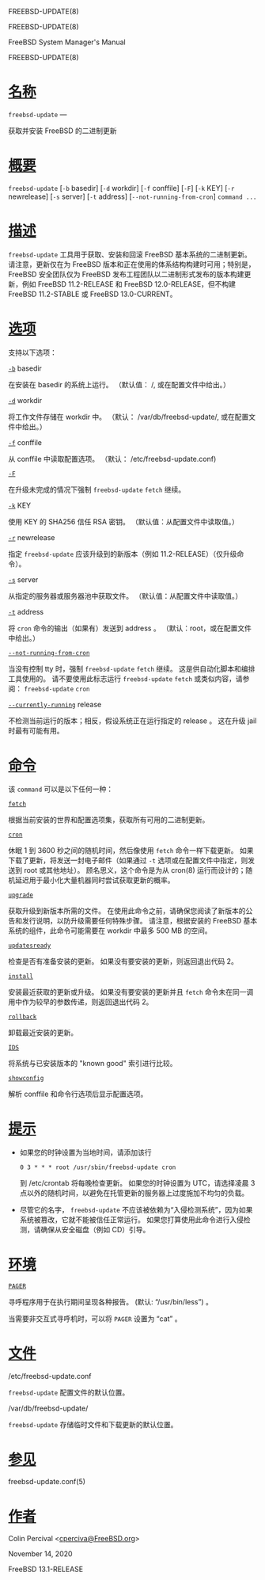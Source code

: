   FREEBSD-UPDATE(8)  

FREEBSD-UPDATE(8)

FreeBSD System Manager's Manual

FREEBSD-UPDATE(8)

[名称](#__u540D___u79F0_)
=======================

`freebsd-update` —

获取并安装 FreeBSD 的二进制更新

[概要](#__u6982___u8981_)
=======================

`freebsd-update` \[`-b` basedir\] \[`-d` workdir\] \[`-f` conffile\] \[`-F`\] \[`-k` KEY\] \[`-r` newrelease\] \[`-s` server\] \[`-t` address\] \[`--not-running-from-cron`\] `command ...`

[描述](#__u63CF___u8FF0_)
=======================

`freebsd-update` 工具用于获取、安装和回滚 FreeBSD 基本系统的二进制更新。 请注意，更新仅在为 FreeBSD 版本和正在使用的体系结构构建时可用；特别是， FreeBSD 安全团队仅为 FreeBSD 发布工程团队以二进制形式发布的版本构建更新，例如 FreeBSD 11.2-RELEASE 和 FreeBSD 12.0-RELEASE，但不构建 FreeBSD 11.2-STABLE 或 FreeBSD 13.0-CURRENT。

[选项](#__u9009___u9879_)
=======================

支持以下选项：

[`-b`](#b) basedir

在安装在 basedir 的系统上运行。 （默认值： /, 或在配置文件中给出。）

[`-d`](#d) workdir

将工作文件存储在 workdir 中。 （默认： /var/db/freebsd-update/, 或在配置文件中给出。）

[`-f`](#f) conffile

从 conffile 中读取配置选项。 （默认： /etc/freebsd-update.conf)

[`-F`](#F)

在升级未完成的情况下强制 `freebsd-update` `fetch` 继续。

[`-k`](#k) KEY

使用 KEY 的 SHA256 信任 RSA 密钥。 （默认值：从配置文件中读取值。）

[`-r`](#r) newrelease

指定 `freebsd-update` 应该升级到的新版本（例如 11.2-RELEASE）（仅升级命令）。

[`-s`](#s) server

从指定的服务器或服务器池中获取文件。 （默认值：从配置文件中读取值。）

[`-t`](#t) address

将 `cron` 命令的输出（如果有）发送到 address 。 （默认：root，或在配置文件中给出。）

[`--not-running-from-cron`](#-not-running-from-cron)

当没有控制 tty 时，强制 `freebsd-update` `fetch` 继续。 这是供自动化脚本和编排工具使用的。 请不要使用此标志运行 `freebsd-update` `fetch` 或类似内容，请参阅： `freebsd-update` `cron`

[`--currently-running`](#-currently-running) release

不检测当前运行的版本；相反，假设系统正在运行指定的 release 。 这在升级 jail 时最有可能有用。

[命令](#__u547D___u4EE4_)
=======================

该 `command` 可以是以下任何一种：

[`fetch`](#fetch)

根据当前安装的世界和配置选项集，获取所有可用的二进制更新。

[`cron`](#cron)

休眠 1 到 3600 秒之间的随机时间，然后像使用 `fetch` 命令一样下载更新。 如果下载了更新，将发送一封电子邮件（如果通过 `-t` 选项或在配置文件中指定，则发送到 root 或其他地址）。 顾名思义，这个命令是为从 cron(8) 运行而设计的；随机延迟用于最小化大量机器同时尝试获取更新的概率。

[`upgrade`](#upgrade)

获取升级到新版本所需的文件。 在使用此命令之前，请确保您阅读了新版本的公告和发行说明，以防升级需要任何特殊步骤。 请注意，根据安装的 FreeBSD 基本系统的组件，此命令可能需要在 workdir 中最多 500 MB 的空间。

[`updatesready`](#updatesready)

检查是否有准备安装的更新。 如果没有要安装的更新，则返回退出代码 2。

[`install`](#install)

安装最近获取的更新或升级。 如果没有要安装的更新并且 `fetch` 命令未在同一调用中作为较早的参数传递，则返回退出代码 2。

[`rollback`](#rollback)

卸载最近安装的更新。

[`IDS`](#IDS)

将系统与已安装版本的 "known good" 索引进行比较。

[`showconfig`](#showconfig)

解析 conffile 和命令行选项后显示配置选项。

[提示](#__u63D0___u793A_)
=======================

*   如果您的时钟设置为当地时间，请添加该行
    
    `0 3 * * * root /usr/sbin/freebsd-update cron`
    
    到 /etc/crontab 将每晚检查更新。 如果您的时钟设置为 UTC，请选择凌晨 3 点以外的随机时间，以避免在托管更新的服务器上过度施加不均匀的负载。
    
*   尽管它的名字， `freebsd-update` 不应该被依赖为“入侵检测系统”，因为如果系统被篡改，它就不能被信任正常运行。 如果您打算使用此命令进行入侵检测，请确保从安全磁盘（例如 CD）引导。

[环境](#__u73AF___u5883_)
=======================

[`PAGER`](#PAGER)

寻呼程序用于在执行期间呈现各种报告。 (默认: “/usr/bin/less”) 。

当需要非交互式寻呼机时，可以将 `PAGER` 设置为 “cat” 。

[文件](#__u6587___u4EF6_)
=======================

/etc/freebsd-update.conf

`freebsd-update` 配置文件的默认位置。

/var/db/freebsd-update/

`freebsd-update` 存储临时文件和下载更新的默认位置。

[参见](#__u53C2___u89C1_)
=======================

freebsd-update.conf(5)

[作者](#__u4F5C___u8005_)
=======================

Colin Percival <[cperciva@FreeBSD.org](mailto:cperciva@FreeBSD.org)\>

November 14, 2020

FreeBSD 13.1-RELEASE